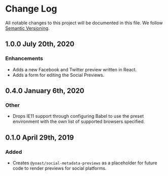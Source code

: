 # Change Log

All notable changes to this project will be documented in this file.
We follow [Semantic Versioning](http://semver.org/).

## 1.0.0 July 20th, 2020
### Enhancements
* Adds a new Facebook and Twitter preview written in React.
* Adds a form for editing the Social Previews.

## 0.4.0 January 6th, 2020
### Other
* Drops IE11 support through configuring Babel to use the preset environment with the own list of supported browsers specified.

## 0.1.0 April 29th, 2019
### Added
* Creates `@yoast/social-metadata-previews` as a placeholder for future code to render previews for social platforms.
